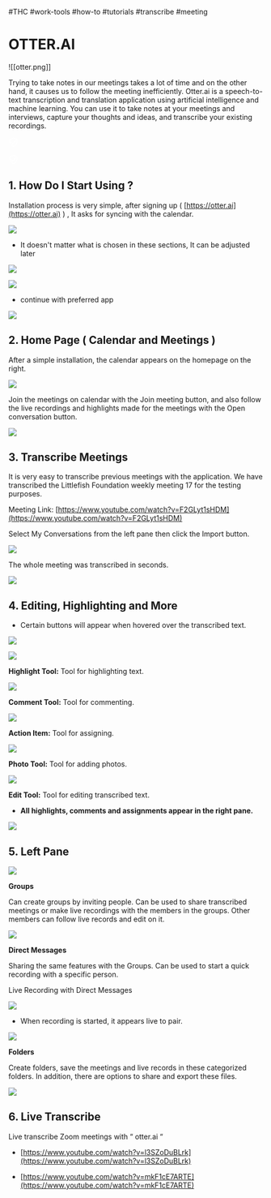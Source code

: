 #THC #work-tools #how-to #tutorials #transcribe #meeting








# OTTER.AI



![[otter.png]]


Trying to take notes in our meetings takes a lot of time and on the other hand, it causes us to follow the meeting inefficiently. Otter.ai is a speech-to-text transcription and translation application using artificial intelligence and machine learning. You can use it to take notes at your meetings and interviews, capture your thoughts and ideas, and transcribe your existing recordings.

![Topluluk Tarafından Doğrulandı simgesi](data:image/png;base64,iVBORw0KGgoAAAANSUhEUgAAABQAAAAUCAQAAAAngNWGAAABDUlEQVR4AYXRgUZDYRjH4TegFTKgpEqiFJgoWAoMEQGBgBboChaaAKxLKAhAhQqAdAmpBIQolkCFqp2nITvNKXuA7+/Hhzey5OWjE4Nq3rzY1f9/NGHPB549492+8Ww060iCS2XdctZdI3GsECmb+HJoIX6x6EgDm+lURTH+YB7V9nAqE5WNme4YKuOiY6iMe6PaQxUUIuTbswgFVNJwA8sO3Bn6yR6bWZMSNtJwDtuWfHpQxaPx9C9zadil7jrCigbq6UXceNIVKTWUIqypm2ytJdTiNyNeXclF6GttOVfeDEc7qzjR23r3OMFqZKng1kw0mXGLrfibHTScOZWgGv9TdC6ROFeMTgwYiIxvJzMRWQbeGZUAAAAASUVORK5CYII=)

![Topluluk Tarafından Doğrulandı simgesi](data:image/png;base64,iVBORw0KGgoAAAANSUhEUgAAABQAAAAUCAQAAAAngNWGAAABDUlEQVR4AYXRgUZDYRjH4TegFTKgpEqiFJgoWAoMEQGBgBboChaaAKxLKAhAhQqAdAmpBIQolkCFqp2nITvNKXuA7+/Hhzey5OWjE4Nq3rzY1f9/NGHPB549492+8Ww060iCS2XdctZdI3GsECmb+HJoIX6x6EgDm+lURTH+YB7V9nAqE5WNme4YKuOiY6iMe6PaQxUUIuTbswgFVNJwA8sO3Bn6yR6bWZMSNtJwDtuWfHpQxaPx9C9zadil7jrCigbq6UXceNIVKTWUIqypm2ytJdTiNyNeXclF6GttOVfeDEc7qzjR23r3OMFqZKng1kw0mXGLrfibHTScOZWgGv9TdC6ROFeMTgwYiIxvJzMRWQbeGZUAAAAASUVORK5CYII=)



## 1. How Do I Start Using ?


Installation process is very simple, after signing up ( [https://otter.ai](https://otter.ai) ) , It asks for syncing with the calendar.


![](https://lh3.googleusercontent.com/f21QB8wr-YBpr-VNASVnqHih3DmXbfSKV6cpjpbxG2fGPaMynu3-M1-OnHn-eL_8N55szRwAbpqZ1eLHIJLBMWkKGCx4Th2QgLkPYHmdLV8wcrEnfymZG9Je_MsCItXwQ7ObHaWwloYsusmz6qGknWU)



* It doesn't matter what is chosen in these sections, It can be adjusted later


![](https://lh6.googleusercontent.com/3dkOSJCy5MbPb5AAaf-Jol-Wcfz-VSJS60SaeIZRgdqSbiZ4PWQA8DDr905p1wo1Jpz2sNPrmdmQ94o5D1nEykh6GJ7Z1_hqrFudJXfROVIpozfShBwEdEYHTCu2A8EAugDUcovRbvJZzYQeJTy-Ius)

![](https://lh6.googleusercontent.com/kzQ222tje1h6YRsKiQ0wf4jjdOIdGhFHcpnBUQ3ENbPlJ7MDWk1ZRacCaKEaQg26Q92-1b8C1KfprcbFx0YrT6q-14r6atLhiOaNyyVBvAOIUYmzzEiuN23pBxyq-AT6vdw0iMtUJ_oQNqVn1o46hA4)



* continue with preferred app


![](https://lh3.googleusercontent.com/6BnyDa2To0aXShxAtkDRVwogx5N1caEWLBEJ8AW4jCGoFFVA3eHRrcwx_ER9mKkumO6QHzMhhGERQGOQpNXgBIx8Ir52PtRKKydFqO6tiupYJGoV-LTLuTtRr2xddJJcvjY6jJM2nFA-QIzeECOiUx0)






## 2. Home Page ( Calendar and Meetings )




After a simple installation, the calendar appears on the homepage on the right.


![](https://lh3.googleusercontent.com/XHDHVPPH4we1t6ODA5eIiiE1K_hyVppliJBzb0joxm6o3u6jvvyKPVo02AuUPpIXbboJQ3z9p1OHsrPT61Ejwly7jRTnPKRHZBzEYLNVNlDMuL6O-2-EZ4_rRtKqSgiRJToJkDlZlSv1tLlTvTmMhkk)




Join the meetings on calendar with the Join meeting button, and also follow the live recordings and highlights made for the meetings with the Open conversation button.


![](https://lh3.googleusercontent.com/K36JPAw7yFnsP-P4gulpBx2s8kRgBCQF1LK70Pus4rI2tkpaDo-ukIhudrgWi75GLEJNysUBKFgYWVkJbCS9Lwhxme8Lr7kpcwu0FR3kWkszL2Dj2z--vNaZzZOUmKA8-luoePBX1I4oRYxz_o8N15s)






## 3. Transcribe Meetings


It is very easy to transcribe previous meetings with the application. We have transcribed the Littlefish Foundation weekly meeting 17 for the testing purposes.


Meeting Link: [https://www.youtube.com/watch?v=F2GLyt1sHDM](https://www.youtube.com/watch?v=F2GLyt1sHDM)



Select My Conversations from the left pane then click the Import button.


![](https://lh5.googleusercontent.com/X9-itlieNqWWCkxvH7kmoWd852T4llIm7kFl0t376b_xFvw2lj36IYw0xDaBzBzLXreyH27mkAmxvnGd334dXnDyzUE-GqNJPazI3RMYu6ivAtK1AXZFwbcmuiNRqRTIp-FP0OG4ADVxlJpoKpdHUhY)




The whole meeting was transcribed in seconds.


![](https://lh4.googleusercontent.com/vIA7JrPr_sDgtDxwo9v9O-CCjiiBIoMcvEF8h0yqlW5JNybO1MGITUJWYNh5HnirkGZNJIeDollMmbFknLP6WyX9SYj6xypLKxaZzhdWmoINWWWLB7t-uvD9Doi9tShCidYoPHJcJ6zlpZlpMCFY9zE)






## 4. Editing, Highlighting and More




-   Certain buttons will appear when hovered over the transcribed text.

![](https://lh6.googleusercontent.com/vmrwQBVNlgM-v-Wg_0U37aZitz3wsoA23rD05-TDNSgNL1HaHp1W6jRx0C92H1JEiOcbKMII4iWqAxHgbMChCyjVu2ALLQmsnOAd3P57M0X3CrLyLLDDTSHt53wk5ua2XowqzltHfrzIzEjvcnrjVGM)




![](https://lh6.googleusercontent.com/NPXt6U6kx9-ymrWfc4yyVTPrj4GYdkDrUUE_31CroRcWaZBv2xB3hBGLkwUoxz2irzIMIDBbx84EzaRU80GbU65GGNvMFSfcWNOyF4VZXLKkGL2-PfBiwXDHWJa8I4wSNWLPt37zyI3GNJIHxb-Khxc)

**Highlight Tool:** Tool for highlighting text.




![](https://lh4.googleusercontent.com/Xq0_s6wjKtEwZzG4Ipp-isi2aD2WfR0hXzh7qNFUK1rJJ2QvzARm8GEp7U7yO3qvI68w80xU2CsYbw5n1zekasBM9M7x9U9sGm1lT9SYxhjTnGtZX9JMGAOSroFQysiD60i8LMreZpKgDa1YcgpmJvw)

**Comment Tool:** Tool for commenting.




![](https://lh3.googleusercontent.com/Phn6q3eLY6Onejh9RjaLCquOK_hTvAxIcXvlNRWpWpJV3gN0DOhwPu4tWZdhUWV7pqon6rVPImxpKXca7qb_XQI3mJBWTkj71zdQqasgAg1UZuaml2prcwgnYBULkpgJ0-uVaeAlu6CnidHKblRrqwY)

**Action Item:** Tool for assigning.




![](https://lh3.googleusercontent.com/JoYAcSh8bEApkp1butlrV-2BhwZwPfTbz2-AZYEQL72R0uUzYc2ZZj1AeO9WW53RtvMMxnagGhz8OMruLRkakYTY0FuTAvK5L5o3UDWAQTfXUIS8oAVdnbaP34Hktk79huWolpub9uR8iP3p_4hJTFM)

**Photo Tool:** Tool for adding photos.




![](https://lh6.googleusercontent.com/Td-CSR1SHpAyb2WgpGw1hD3AuZNWfvSyRdBApKjJzHNU0ADk2S_XLnQC0tDC1m995DqA-RI_vSw6gWwaquTV2ByD-7V3qrG7AkL3V80Vpad0dfEi8DblbehYt2rS_AtB-Y8sZ2g7mmrtpplrPhFfSBA)

**Edit Tool:** Tool for editing transcribed text.





* **All highlights, comments and assignments appear in the right pane.**

![](https://lh6.googleusercontent.com/GVN6dvHaqzdU0VyIdqpRtkB3rRIyzG_sh-cIEl0E8RaHRMHCOAqysi-xGnoDmpHtxxtsHpql91Zt9XvvYFwCPnIHJxq5iITTlSa8pcZU-q4ovwt2bSQCQG5I6S2EbFNi1Hbm9vTQVJYF3U_PUVDqilU)






## 5. Left Pane




![](https://lh5.googleusercontent.com/TPNb142byQjtp8711X3d6_PUSh2SLPPfGIt131C27tvBx4kqi9NT6mQQ4Kq2zioALeG4pFXYLYc5PGvi2E_InEdgSRo-DNySI2kTBXnsCHFJH_ASs6Q9EfDMpmPiXw1K8Eu2fW7SKR_lnp_Jp9rUOFw)




**Groups**


Can create groups by inviting people. Can be used to share transcribed meetings or make live recordings with the members in the groups. Other members can follow live records and edit on it.


![](https://lh4.googleusercontent.com/G5E7GfW2Jy3hWxSjk2wSZnsjGa2TVUT1-2ZOTnt57vOFHaPqGSszDQluokudLjK6aQOlaVQskrGU2AWmmH1amKUTCvCYUVCwePwZ__6Dy9l2-DPCEt-SFFK8Pn4nkPBFiwXQbKZblW8Vtka28qgeqyE)




**Direct Messages**

  
Sharing the same features with the Groups. Can be used to start a quick recording with a specific person.
 
Live Recording with Direct Messages

![](https://lh3.googleusercontent.com/0TiBNuoAVKGh8NA9i0Mv8acgb4CFi7SLRCY8Q_sSukr7SmQfv8QZfdjV5B29PN-LXOiJPyG3aOuFuX6l_Ss4fuKfoBPzH7LgVymPDl1BvdLXRYDjYU6qTo_wX5v06EzMoP-q9w7ArWANOarDC1FY7Mg)




- When recording is started, it appears live to pair.
    

![](https://lh5.googleusercontent.com/i8Cm28yr0SNNPnzx6w2MZGOFxWiT5sHaPNg9GodUSqg0IoygN3dEuxYe57sdmY2xEBQPmmNZMhwtSzA88u2Ijg8pb2nEk6GNqP4mYawMr24lLudmK4tnnVg2axDYz4ZqoZ1NLjmRNmZqyNYOMvhRNKc)




**Folders**

Create folders, save the meetings and live records in these categorized folders. In addition, there are options to share and export these files.

![](https://lh4.googleusercontent.com/2MBl2drZZRgAl6ZFipYHHBwsydUPK3ehEjscMFh_NVzjQu2d8D-WlxeFwXIAt8W6lRe6aa8oR8nUd4FhxXVqlrGDQRDG_WfdCb4TXKqs7TZZaWf-aLVZmQR4N8Pu5DnEUEZP_MS8aD1m1YMNA4_BjuM)






## 6. Live Transcribe


Live transcribe Zoom meetings with “ otter.ai “

-   [https://www.youtube.com/watch?v=l3SZoDuBLrk](https://www.youtube.com/watch?v=l3SZoDuBLrk)


-   [https://www.youtube.com/watch?v=mkF1cE7ARTE](https://www.youtube.com/watch?v=mkF1cE7ARTE)
